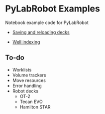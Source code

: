 # PyLabRobot Examples

Notebook example code for PyLabRobot
* [Saving and reloading decks](saving_deck)

* [Well indexing](Indexing_Resources.ipynb)

## To-do
* Worklists
* Volume trackers
* Move resources
* Error handling
* Robot decks
    * OT-2
    * Tecan EVO
    * Hamilton STAR
